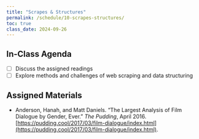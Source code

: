 ```yaml
---
title: "Scrapes & Structures"
permalink: /schedule/10-scrapes-structures/
toc: true
class_date: 2024-09-26
---
```


## In-Class Agenda

- [ ] Discuss the assigned readings
- [ ] Explore methods and challenges of web scraping and data structuring

## Assigned Materials

- Anderson, Hanah, and Matt Daniels. “The Largest Analysis of Film Dialogue by Gender, Ever.” *The Pudding*, April 2016. [https://pudding.cool/2017/03/film-dialogue/index.html](https://pudding.cool/2017/03/film-dialogue/index.html).